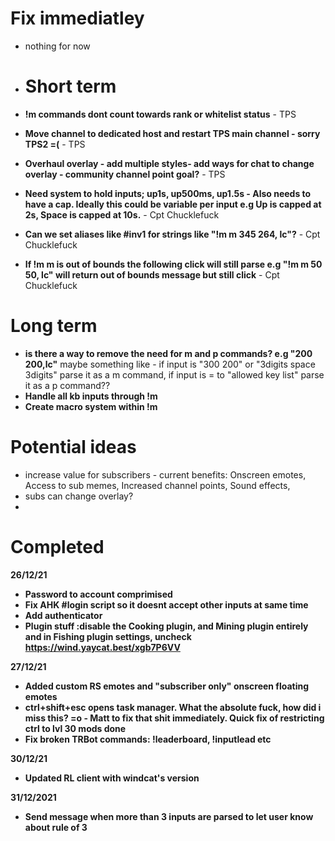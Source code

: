 # Fix immediatley 
- nothing for now




- # Short term
- **!m commands dont count towards rank or whitelist status** - TPS
- **Move channel to dedicated host and restart TPS main channel - sorry TPS2 =(**  - TPS
- **Overhaul overlay - add multiple styles-  add ways for chat to change overlay - community channel point goal?**  - TPS
- **Need system to hold inputs; up1s, up500ms, up1.5s - Also needs to have a cap. Ideally this could be variable per input e.g Up is capped at 2s, Space is capped at 10s.** - Cpt Chucklefuck
- **Can we set aliases like #inv1 for strings like "!m m 345 264, lc"?** - Cpt Chucklefuck
- **If !m m is out of bounds the following click will still parse e.g "!m m 50 50, lc" will return out of bounds message but still click** - Cpt Chucklefuck


# Long term
 - **is there a way to remove the need for m and p commands? e.g  "200 200,lc"** maybe something like - if input is "300 200" or "3digits space 3digits" parse it as a m command, if input is = to "allowed key list" parse it as a p command??
 - **Handle all kb inputs through !m**
 - **Create macro system within !m**

# Potential ideas
- increase value for subscribers - current benefits: Onscreen emotes, Access to sub memes, Increased channel points, Sound effects,
- subs can change overlay?
- 
 


# Completed 

**26/12/21**
- **Password to account comprimised**
- **Fix AHK #login script so it doesnt accept other inputs at same time**
- **Add authenticator**
- **Plugin stuff :disable the Cooking plugin, and Mining plugin entirely and in Fishing plugin settings, uncheck https://wind.yaycat.best/xgb7P6VV** 

**27/12/21**
- **Added custom RS emotes and "subscriber only" onscreen floating emotes** 
- **ctrl+shift+esc opens task manager. What the absolute fuck, how did i miss this? =o - Matt to fix that shit immediately. Quick fix of restricting ctrl to lvl 30 mods done**
- **Fix broken TRBot commands: !leaderboard, !inputlead etc**

**30/12/21**
- **Updated RL client with windcat's version**

**31/12/2021**
- **Send message when more than 3 inputs are parsed to let user know about rule of 3**
